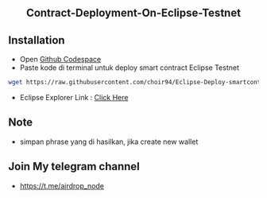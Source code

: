 <h2 align=center>Contract-Deployment-On-Eclipse-Testnet</h1l2>

## Installation
- Open [Github Codespace](https://github.com/codespaces)
- Paste kode di terminal untuk deploy smart contract Eclipse Testnet
```bash
wget https://raw.githubusercontent.com/choir94/Eclipse-Deploy-smartcontract/main/eclipse.sh && chmod +x eclipse.sh && ./eclipse.sh
```
- Eclipse Explorer Link : [Click Here](https://explorer.dev.eclipsenetwork.xyz/?cluster=testnet)
## Note
- simpan phrase yang di hasilkan, jika create new wallet

## Join My telegram channel
- https://t.me/airdrop_node

